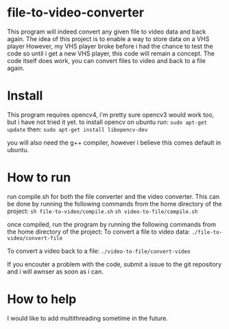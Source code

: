 # file-to-video-converter
This program will indeed convert any given file to video data and back again. The idea of this project is to enable a way to store data on a VHS player
However, my VHS player broke before i had the chance to test the code so until i get a new VHS player, this code will remain a concept.
The code itself does work, you can convert files to video and back to a file again.

# Install
This program requires opencv4, i'm pretty sure opencv3 would work too, but i have not tried it yet.
to install opencv on ubuntu run: `sudo apt-get update` then: `sudo apt-get install libopencv-dev`

you will also need the g++ compiler, however i believe this comes default in ubuntu.

# How to run
run compile.sh for both the file converter and the video converter. This can be done by running the following commands from the home directory of the project:
`sh file-to-video/compile.sh`
`sh video-to-file/compile.sh`

once compiled, run the program by running the following commands from the home directory of the project:
To convert a file to video data:
`./file-to-video/convert-file`

To convert a video back to a file:
`./video-to-file/convert-video`

If you encouter a problem with the code, submit a issue to the git repository and i will awnser as soon as i can.

# How to help
I would like to add multithreading sometime in the future.
